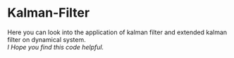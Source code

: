 # Kalman-Filter
Here you can look into the application of kalman filter and extended kalman filter on dynamical system.<br/>
*I Hope you find this code helpful.*
